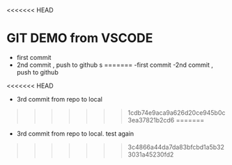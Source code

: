<<<<<<< HEAD
# GIT DEMO from VSCODE

- first commit  
- 2nd commit , push to github   s
=======
-first commit
-2nd commit , push to github

<<<<<<< HEAD
- 3rd commit from repo to local
>>>>>>> 1cdb74e9aca9a626d20ce945b0c3ea37821b2cd6
=======
- 3rd commit from repo to local. test again
>>>>>>> 3c4866a44da7da83bfcbd1a5b323031a45230fd2
